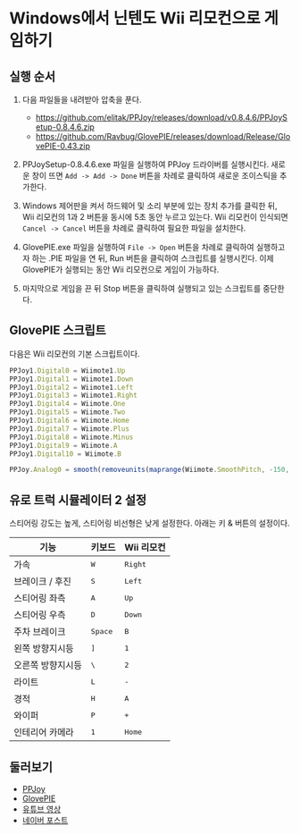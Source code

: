 # Windows에서 닌텐도 Wii 리모컨으로 게임하기

## 실행 순서

1. 다음 파일들을 내려받아 압축을 푼다.
	* <https://github.com/elitak/PPJoy/releases/download/v0.8.4.6/PPJoySetup-0.8.4.6.zip>
	* <https://github.com/Ravbug/GlovePIE/releases/download/Release/GlovePIE-0.43.zip>

2. PPJoySetup-0.8.4.6.exe 파일을 실행하여 PPJoy 드라이버를 실행시킨다. 새로운 창이 뜨면 `Add -> Add ->
	Done` 버튼을 차례로 클릭하여 새로운 조이스틱을 추가한다.

3. Windows 제어판을 켜서 하드웨어 및 소리 부분에 있는 장치 추가를 클릭한 뒤, Wii 리모컨의 1과 2 버튼을 동시에 5초 동안
	누르고 있는다. Wii 리모컨이 인식되면 `Cancel -> Cancel` 버튼을 차례로 클릭하여 필요한 파일을 설치한다.

4. GlovePIE.exe 파일을 실행하여 `File -> Open` 버튼을 차례로 클릭하여 실행하고자 하는 .PIE 파일을 연 뒤, Run
	버튼을 클릭하여 스크립트를 실행시킨다. 이제 GlovePIE가 실행되는 동안 Wii 리모컨으로 게임이 가능하다.

5. 마지막으로 게임을 끈 뒤 Stop 버튼을 클릭하여 실행되고 있는 스크립트를 중단한다.

## GlovePIE 스크립트

다음은 Wii 리모컨의 기본 스크립트이다.

```js
PPJoy1.Digital0 = Wiimote1.Up
PPJoy1.Digital1 = Wiimote1.Down
PPJoy1.Digital2 = Wiimote1.Left
PPJoy1.Digital3 = Wiimote1.Right
PPJoy1.Digital4 = Wiimote.One
PPJoy1.Digital5 = Wiimote.Two
PPJoy1.Digital6 = Wiimote.Home
PPJoy1.Digital7 = Wiimote.Plus
PPJoy1.Digital8 = Wiimote.Minus
PPJoy1.Digital9 = Wiimote.A
PPJoy1.Digital10 = Wiimote.B

PPJoy.Analog0 = smooth(removeunits(maprange(Wiimote.SmoothPitch, -150, 150, -1, 1)))
```

## 유로 트럭 시뮬레이터 2 설정

스티어링 강도는 높게, 스티어링 비선형은 낮게 설정한다. 아래는 키 & 버튼의 설정이다.

| 기능 | 키보드 | Wii 리모컨 |
| - | - | - |
| 가속 | <kbd>W</kbd> | <kbd>Right</kbd> |
| 브레이크 / 후진 | <kbd>S</kbd> | <kbd>Left</kbd> |
| 스티어링 좌측 | <kbd>A</kbd> | <kbd>Up</kbd> |
| 스티어링 우측 | <kbd>D</kbd> | <kbd>Down</kbd> |
| 주차 브레이크 | <kbd>Space</kbd> | <kbd>B</kbd> |
| 왼쪽 방향지시등 | <kbd>]</kbd> | <kbd>1</kbd> |
| 오른쪽 방향지시등 | <kbd>\\</kbd> | <kbd>2</kbd> |
| 라이트 | <kbd>L</kbd> | <kbd>-</kbd> |
| 경적 | <kbd>H</kbd> | <kbd>A</kbd> |
| 와이퍼 | <kbd>P</kbd> | <kbd>+</kbd> |
| 인테리어 카메라 | <kbd>1</kbd> | <kbd>Home</kbd> |

## 둘러보기

* [PPJoy](https://github.com/elitak/PPJoy)
* [GlovePIE](https://github.com/Ravbug/GlovePIE)
* [유튜브 영상](https://www.youtube.com/watch?v=QH6h2dO_eYY)
* [네이버 포스트](https://m.blog.naver.com/truecg/10154582210)
